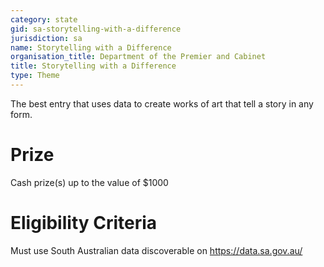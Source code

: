 ```yaml
---
category: state
gid: sa-storytelling-with-a-difference
jurisdiction: sa
name: Storytelling with a Difference
organisation_title: Department of the Premier and Cabinet
title: Storytelling with a Difference
type: Theme
---
```


The best entry that uses data to create works of art that tell a story in any form.

# Prize
Cash prize(s) up to the value of $1000

# Eligibility Criteria
Must use South Australian data discoverable on https://data.sa.gov.au/
